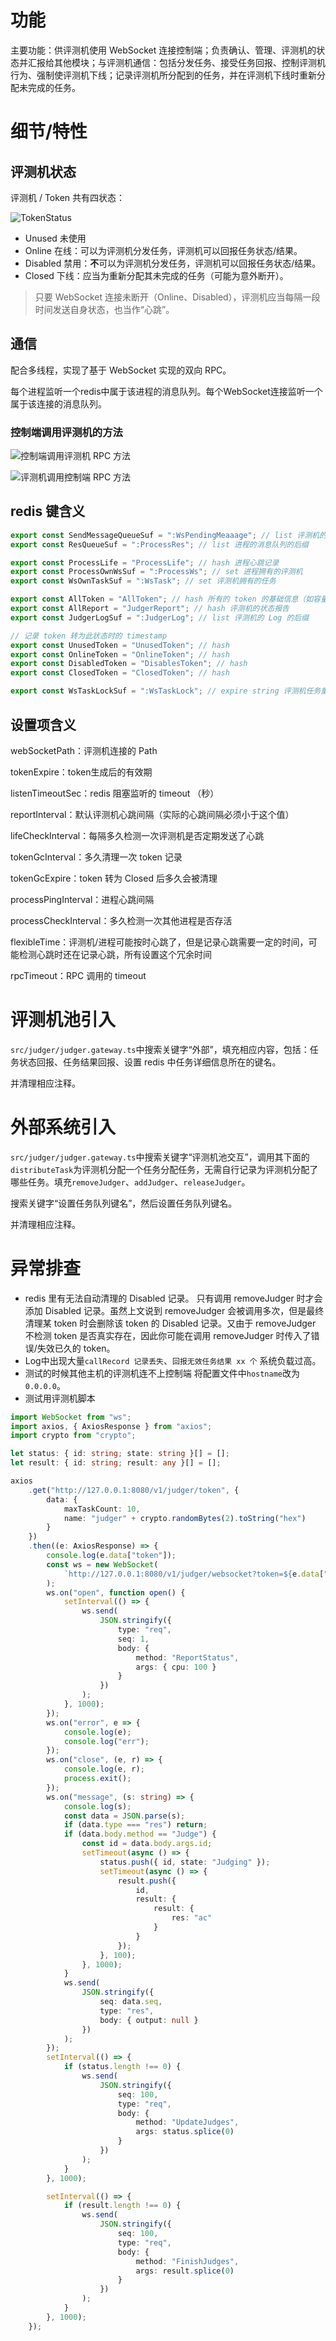 # 功能
主要功能：供评测机使用 WebSocket 连接控制端；负责确认、管理、评测机的状态并汇报给其他模块；与评测机通信：包括分发任务、接受任务回报、控制评测机行为、强制使评测机下线；记录评测机所分配到的任务，并在评测机下线时重新分配未完成的任务。

# 细节/特性
## 评测机状态
评测机 / Token 共有四状态：

<pre hidden>
graph TD
    ST[START]-->|http获取token|A
    A[*Unused]-->|评测机登录|B[*Online]
    B-->|RPC:Exit间接调用|RJ[removeJudger]
    B-->|直接调用|RJ
    RJ-->C[*Disabled]
    C-->Ca[禁止分发任务]
    C-->|WebSocket断开|D[*Closed]
    D-->Da[重新分配未完成任务]
    D-->|一段时间后|Db[清理记录]
    Db-->ED[END]
</pre>
![TokenStatus](./judger-TokenStatus.svg)

- Unused 未使用
- Online 在线：可以为评测机分发任务，评测机可以回报任务状态/结果。
- Disabled 禁用：**不**可以为评测机分发任务，评测机可以回报任务状态/结果。
- Closed 下线：应当为重新分配其未完成的任务（可能为意外断开）。

> 只要 WebSocket 连接未断开（Online、Disabled），评测机应当每隔一段时间发送自身状态，也当作“心跳”。

## 通信
配合多线程，实现了基于 WebSocket 实现的双向 RPC。

每个进程监听一个redis中属于该进程的消息队列。每个WebSocket连接监听一个属于该连接的消息队列。

### 控制端调用评测机的方法
<pre hidden>
Title: 控制端调用评测机 RPC 方法
participant 某进程
participant 某进程的消息队列
participant 评测机的消息队列
participant 评测机连接的进程
participant 评测机
某进程->某进程: type=req\n生成唯一seq，设置超时
某进程-->>评测机的消息队列: 根据token塞入队列\n{type,seq,method,args,pid}
评测机的消息队列-->>评测机连接的进程: 取出
评测机连接的进程->评测机连接的进程: 生成唯一seq+替换seq
评测机连接的进程->评测机连接的进程: 记录seq+和{seq,pid}的映射
评测机连接的进程-->评测机: {type,seq+,method,args}
评测机->评测机: 调用method\n得到output/error，type=res
评测机-->评测机连接的进程: {type,seq+,output/error}
评测机连接的进程->评测机连接的进程: seq+替换为seq
评测机连接的进程-->>某进程的消息队列: 根据pid塞入队列\n{type,seq,output/error}
某进程的消息队列-->>某进程: 取出
某进程->某进程: 返回结果，取消超时
</pre>

![控制端调用评测机 RPC 方法](./judger-ControllerRPCJudger.svg)

<pre hidden>
Title: 评测机调用控制端 RPC 方法
participant 评测机连接的进程
participant 评测机
评测机->评测机: type=req\ndo sth.
评测机-->评测机连接的进程: {type,seq,method,args}
评测机连接的进程->评测机连接的进程: 调用相应method，得到output/error\ntype=res
评测机连接的进程-->评测机: {type,seq,output/error}
评测机->评测机: do sth.
</pre>
![评测机调用控制端 RPC 方法](./judger-JudgerRPCController.svg)

## redis 键含义
```js
export const SendMessageQueueSuf = ":WsPendingMeaaage"; // list 评测机的消息队列的后缀
export const ResQueueSuf = ":ProcessRes"; // list 进程的消息队列的后缀

export const ProcessLife = "ProcessLife"; // hash 进程心跳记录
export const ProcessOwnWsSuf = ":ProcessWs"; // set 进程拥有的评测机
export const WsOwnTaskSuf = ":WsTask"; // set 评测机拥有的任务

export const AllToken = "AllToken"; // hash 所有的 token 的基础信息（如容量、name）
export const AllReport = "JudgerReport"; // hash 评测机的状态报告
export const JudgerLogSuf = ":JudgerLog"; // list 评测机的 Log 的后缀

// 记录 token 转为此状态时的 timestamp
export const UnusedToken = "UnusedToken"; // hash 
export const OnlineToken = "OnlineToken"; // hash
export const DisabledToken = "DisablesToken"; // hash
export const ClosedToken = "ClosedToken"; // hash

export const WsTaskLockSuf = ":WsTaskLock"; // expire string 评测机任务重新分配时的临时锁
```

## 设置项含义
webSocketPath：评测机连接的 Path

tokenExpire：token生成后的有效期

listenTimeoutSec：redis 阻塞监听的 timeout （秒）

reportInterval：默认评测机心跳间隔（实际的心跳间隔必须小于这个值）

lifeCheckInterval：每隔多久检测一次评测机是否定期发送了心跳

tokenGcInterval：多久清理一次 token 记录

tokenGcExpire：token 转为 Closed 后多久会被清理

processPingInterval：进程心跳间隔

processCheckInterval：多久检测一次其他进程是否存活

flexibleTime：评测机/进程可能按时心跳了，但是记录心跳需要一定的时间，可能检测心跳时还在记录心跳，所有设置这个冗余时间

rpcTimeout：RPC 调用的 timeout

# 评测机池引入
`src/judger/judger.gateway.ts`中搜索关键字“外部”，填充相应内容，包括：任务状态回报、任务结果回报、设置 redis 中任务详细信息所在的键名。

并清理相应注释。

# 外部系统引入
`src/judger/judger.gateway.ts`中搜索关键字“评测机池交互”，调用其下面的`distributeTask`为评测机分配一个任务分配任务，无需自行记录为评测机分配了哪些任务。填充`removeJudger`、`addJudger`、`releaseJudger`。

搜索关键字“设置任务队列键名”，然后设置任务队列键名。

并清理相应注释。


# 异常排查
- redis 里有无法自动清理的 Disabled 记录。
  只有调用 removeJudger 时才会添加 Disabled 记录。虽然上文说到 removeJudger 会被调用多次，但是最终清理某 token 时会删除该 token 的 Disabled 记录。又由于 removeJudger 不检测 token 是否真实存在，因此你可能在调用 removeJudger 时传入了错误/失效已久的 token。
- Log中出现大量`callRecord 记录丢失`、`回报无效任务结果 xx 个`
  系统负载过高。
- 测试的时候其他主机的评测机连不上控制端
  将配置文件中`hostname`改为 `0.0.0.0`。
- 测试用评测机脚本
```ts
import WebSocket from "ws";
import axios, { AxiosResponse } from "axios";
import crypto from "crypto";

let status: { id: string; state: string }[] = [];
let result: { id: string; result: any }[] = [];

axios
    .get("http://127.0.0.1:8080/v1/judger/token", {
        data: {
            maxTaskCount: 10,
            name: "judger" + crypto.randomBytes(2).toString("hex")
        }
    })
    .then((e: AxiosResponse) => {
        console.log(e.data["token"]);
        const ws = new WebSocket(
            `http://127.0.0.1:8080/v1/judger/websocket?token=${e.data["token"]}`
        );
        ws.on("open", function open() {
            setInterval(() => {
                ws.send(
                    JSON.stringify({
                        type: "req",
                        seq: 1,
                        body: {
                            method: "ReportStatus",
                            args: { cpu: 100 }
                        }
                    })
                );
            }, 1000);
        });
        ws.on("error", e => {
            console.log(e);
            console.log("err");
        });
        ws.on("close", (e, r) => {
            console.log(e, r);
            process.exit();
        });
        ws.on("message", (s: string) => {
            console.log(s);
            const data = JSON.parse(s);
            if (data.type === "res") return;
            if (data.body.method == "Judge") {
                const id = data.body.args.id;
                setTimeout(async () => {
                    status.push({ id, state: "Judging" });
                    setTimeout(async () => {
                        result.push({
                            id,
                            result: {
                                result: {
                                    res: "ac"
                                }
                            }
                        });
                    }, 100);
                }, 1000);
            }
            ws.send(
                JSON.stringify({
                    seq: data.seq,
                    type: "res",
                    body: { output: null }
                })
            );
        });
        setInterval(() => {
            if (status.length !== 0) {
                ws.send(
                    JSON.stringify({
                        seq: 100,
                        type: "req",
                        body: {
                            method: "UpdateJudges",
                            args: status.splice(0)
                        }
                    })
                );
            }
        }, 1000);

        setInterval(() => {
            if (result.length !== 0) {
                ws.send(
                    JSON.stringify({
                        seq: 100,
                        type: "req",
                        body: {
                            method: "FinishJudges",
                            args: result.splice(0)
                        }
                    })
                );
            }
        }, 1000);
    });

```